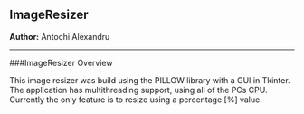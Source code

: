 ImageResizer
---

**Author:** Antochi Alexandru



---


###ImageResizer Overview

This image resizer was build using the PILLOW library with a GUI in Tkinter.
The application has multithreading support, using all of the PCs CPU.
Currently the only feature is to resize using a percentage [%] value.